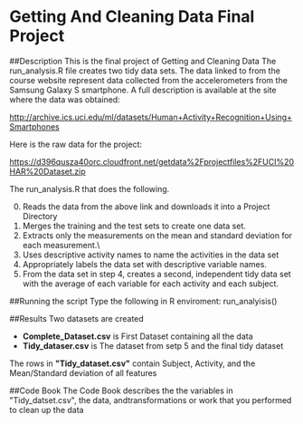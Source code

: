 # Getting And Cleaning Data Final Project

##Description
This is the final project of Getting and Cleaning Data
The run_analysis.R file creates two tidy data sets.
The data linked to from the course website represent data collected from the accelerometers from the Samsung Galaxy S smartphone. A full description is available at the site where the data was obtained:

http://archive.ics.uci.edu/ml/datasets/Human+Activity+Recognition+Using+Smartphones

Here is the raw data for the project:

https://d396qusza40orc.cloudfront.net/getdata%2Fprojectfiles%2FUCI%20HAR%20Dataset.zip

The run_analysis.R that does the following.

0. Reads the data from the above link and downloads it into a Project Directory 
1. Merges the training and the test sets to create one data set.
2. Extracts only the measurements on the mean and standard deviation for each measurement.\
3. Uses descriptive activity names to name the activities in the data set
4. Appropriately labels the data set with descriptive variable names.
5. From the data set in step 4, creates a second, independent tidy data set with the average of each variable for each activity and each subject.

##Running the script
Type the following in R enviroment:
run_analyisis()

##Results
Two datasets are created
- **Complete_Dataset.csv** is First Dataset containing all the data
- **Tidy_dataser.csv** is The dataset from setp 5 and the final tidy dataset

The rows in **"Tidy_dataset.csv"** contain Subject, Activity, and the Mean/Standard deviation of all features

##Code Book
The Code Book describes the the variables in "Tidy_datset.csv", the data, andtransformations or work that you performed to clean up the data 

